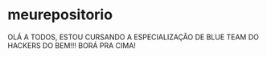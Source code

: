 # meurepositorio


OLÁ A TODOS, ESTOU CURSANDO A ESPECIALIZAÇÃO DE BLUE TEAM DO HACKERS DO BEM!!! BORÁ PRA CIMA!
